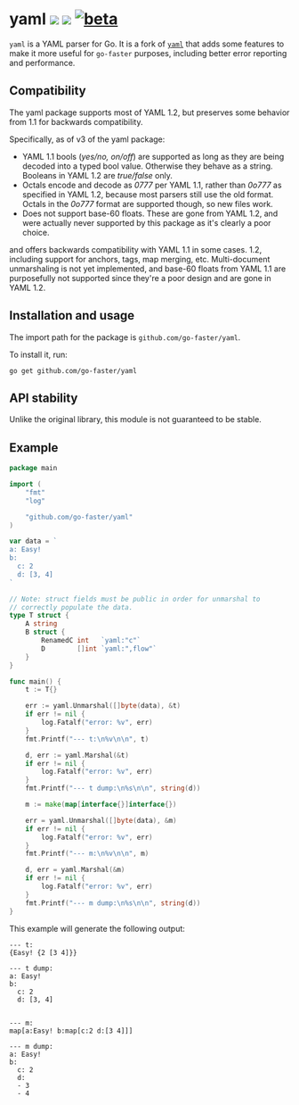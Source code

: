 # yaml [![](https://img.shields.io/badge/go-pkg-00ADD8)](https://pkg.go.dev/github.com/go-faster/yaml#section-documentation) [![](https://img.shields.io/codecov/c/github/go-faster/yaml?label=cover)](https://codecov.io/gh/go-faster/yaml) [![beta](https://img.shields.io/badge/-beta-yellow)](https://go-faster.org/docs/projects/status#beta)

`yaml` is a YAML parser for Go. It is a fork of [`yaml`](https://github.com/go-yaml/yaml) that adds some features
to make it more useful for `go-faster` purposes, including better error reporting and performance.

## Compatibility

The yaml package supports most of YAML 1.2, but preserves some behavior
from 1.1 for backwards compatibility.

Specifically, as of v3 of the yaml package:

- YAML 1.1 bools (_yes/no, on/off_) are supported as long as they are being
  decoded into a typed bool value. Otherwise they behave as a string. Booleans
  in YAML 1.2 are _true/false_ only.
- Octals encode and decode as _0777_ per YAML 1.1, rather than _0o777_
  as specified in YAML 1.2, because most parsers still use the old format.
  Octals in the  _0o777_ format are supported though, so new files work.
- Does not support base-60 floats. These are gone from YAML 1.2, and were
  actually never supported by this package as it's clearly a poor choice.

and offers backwards
compatibility with YAML 1.1 in some cases.
1.2, including support for
anchors, tags, map merging, etc. Multi-document unmarshaling is not yet
implemented, and base-60 floats from YAML 1.1 are purposefully not
supported since they're a poor design and are gone in YAML 1.2.

## Installation and usage

The import path for the package is `github.com/go-faster/yaml`.

To install it, run:

    go get github.com/go-faster/yaml

## API stability

Unlike the original library, this module is not guaranteed to be stable.


## Example

```Go
package main

import (
	"fmt"
	"log"

	"github.com/go-faster/yaml"
)

var data = `
a: Easy!
b:
  c: 2
  d: [3, 4]
`

// Note: struct fields must be public in order for unmarshal to
// correctly populate the data.
type T struct {
	A string
	B struct {
		RenamedC int   `yaml:"c"`
		D        []int `yaml:",flow"`
	}
}

func main() {
	t := T{}

	err := yaml.Unmarshal([]byte(data), &t)
	if err != nil {
		log.Fatalf("error: %v", err)
	}
	fmt.Printf("--- t:\n%v\n\n", t)

	d, err := yaml.Marshal(&t)
	if err != nil {
		log.Fatalf("error: %v", err)
	}
	fmt.Printf("--- t dump:\n%s\n\n", string(d))

	m := make(map[interface{}]interface{})

	err = yaml.Unmarshal([]byte(data), &m)
	if err != nil {
		log.Fatalf("error: %v", err)
	}
	fmt.Printf("--- m:\n%v\n\n", m)

	d, err = yaml.Marshal(&m)
	if err != nil {
		log.Fatalf("error: %v", err)
	}
	fmt.Printf("--- m dump:\n%s\n\n", string(d))
}
```

This example will generate the following output:

```
--- t:
{Easy! {2 [3 4]}}

--- t dump:
a: Easy!
b:
  c: 2
  d: [3, 4]


--- m:
map[a:Easy! b:map[c:2 d:[3 4]]]

--- m dump:
a: Easy!
b:
  c: 2
  d:
  - 3
  - 4
```

